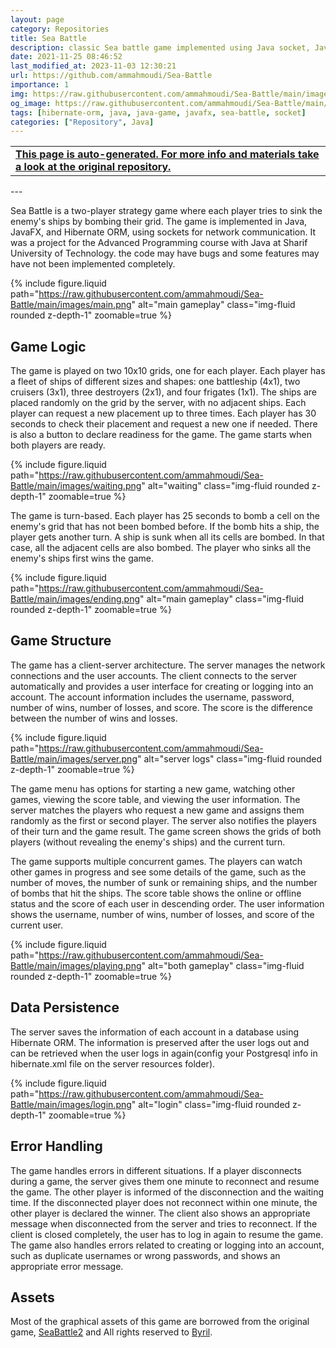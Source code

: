 ```yaml
---
layout: page
category: Repositories
title: Sea Battle
description: classic Sea battle game implemented using Java socket, Javafx, Hibernate ORM
date: 2021-11-25 08:46:52 
last_modified_at: 2023-11-03 12:30:21 
url: https://github.com/ammahmoudi/Sea-Battle
importance: 1
img: https://raw.githubusercontent.com/ammahmoudi/Sea-Battle/main/images/main.png
og_image: https://raw.githubusercontent.com/ammahmoudi/Sea-Battle/main/images/main.png
tags: [hibernate-orm, java, java-game, javafx, sea-battle, socket]
categories: ["Repository", Java]
---
```

<div id="open-in-github" > <table class="table-cv list-group-table"> <tbody> <tr>    <td class="list-group-name"><b>   <a href="https://github.com/ammahmoudi/Sea-Battle" rel="external nofollow noopener" target="_blank"><i class="fa-brands fa-github"></i> This page is auto-generated. For more info and materials take a look at the original repository.</a> </b></td></tr> </tbody> </table></div>
---

Sea Battle is a two-player strategy game where each player tries to sink the enemy's ships by bombing their grid. The game is implemented in Java, JavaFX, and Hibernate ORM, using sockets for network communication. It was a project for the Advanced Programming course with Java at Sharif University of Technology. the code may have bugs and some features may have not been implemented completely.

{% include figure.liquid path="https://raw.githubusercontent.com/ammahmoudi/Sea-Battle/main/images/main.png" alt="main gameplay" class="img-fluid rounded z-depth-1" zoomable=true %}

## Game Logic

The game is played on two 10x10 grids, one for each player. Each player has a fleet of ships of different sizes and shapes: one battleship (4x1), two cruisers (3x1), three destroyers (2x1), and four frigates (1x1). The ships are placed randomly on the grid by the server, with no adjacent ships. Each player can request a new placement up to three times. Each player has 30 seconds to check their placement and request a new one if needed. There is also a button to declare readiness for the game. The game starts when both players are ready.

{% include figure.liquid path="https://raw.githubusercontent.com/ammahmoudi/Sea-Battle/main/images/waiting.png" alt="waiting" class="img-fluid rounded z-depth-1" zoomable=true %}

The game is turn-based. Each player has 25 seconds to bomb a cell on the enemy's grid that has not been bombed before. If the bomb hits a ship, the player gets another turn. A ship is sunk when all its cells are bombed. In that case, all the adjacent cells are also bombed. The player who sinks all the enemy's ships first wins the game.

{% include figure.liquid path="https://raw.githubusercontent.com/ammahmoudi/Sea-Battle/main/images/ending.png" alt="main gameplay" class="img-fluid rounded z-depth-1" zoomable=true %}


## Game Structure

The game has a client-server architecture. The server manages the network connections and the user accounts. The client connects to the server automatically and provides a user interface for creating or logging into an account. The account information includes the username, password, number of wins, number of losses, and score. The score is the difference between the number of wins and losses.

{% include figure.liquid path="https://raw.githubusercontent.com/ammahmoudi/Sea-Battle/main/images/server.png" alt="server logs" class="img-fluid rounded z-depth-1" zoomable=true %}

The game menu has options for starting a new game, watching other games, viewing the score table, and viewing the user information. The server matches the players who request a new game and assigns them randomly as the first or second player. The server also notifies the players of their turn and the game result. The game screen shows the grids of both players (without revealing the enemy's ships) and the current turn.

The game supports multiple concurrent games. The players can watch other games in progress and see some details of the game, such as the number of moves, the number of sunk or remaining ships, and the number of bombs that hit the ships. The score table shows the online or offline status and the score of each user in descending order. The user information shows the username, number of wins, number of losses, and score of the current user.

{% include figure.liquid path="https://raw.githubusercontent.com/ammahmoudi/Sea-Battle/main/images/playing.png" alt="both gameplay" class="img-fluid rounded z-depth-1" zoomable=true %}

## Data Persistence

The server saves the information of each account in a database using Hibernate ORM. The information is preserved after the user logs out and can be retrieved when the user logs in again(config your Postgresql info in hibernate.xml file on the server resources folder).

{% include figure.liquid path="https://raw.githubusercontent.com/ammahmoudi/Sea-Battle/main/images/login.png" alt="login" class="img-fluid rounded z-depth-1" zoomable=true %}

## Error Handling

The game handles errors in different situations. If a player disconnects during a game, the server gives them one minute to reconnect and resume the game. The other player is informed of the disconnection and the waiting time. If the disconnected player does not reconnect within one minute, the other player is declared the winner. The client also shows an appropriate message when disconnected from the server and tries to reconnect. If the client is closed completely, the user has to log in again to resume the game. The game also handles errors related to creating or logging into an account, such as duplicate usernames or wrong passwords, and shows an appropriate error message.

## Assets
 Most of the graphical assets of this game are borrowed from the original game, [SeaBattle2](https://play.google.com/store/apps/details?id=com.byril.seabattle2&hl=en&gl=US) and All rights reserved to [Byril](https://byril.com).